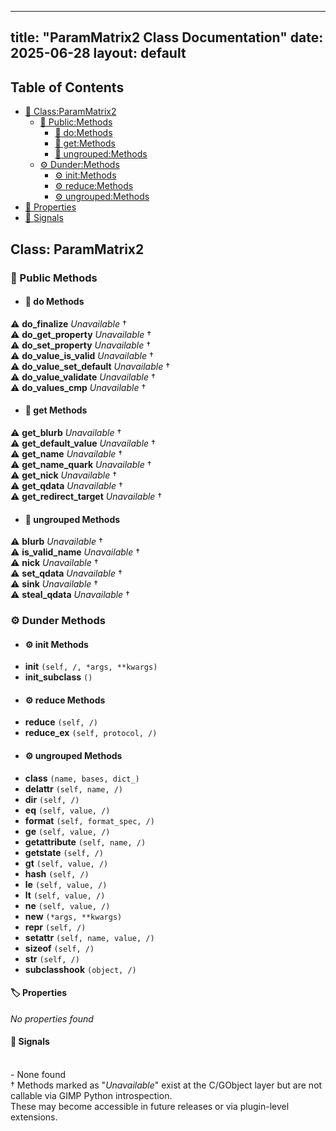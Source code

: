 <!-- Formatted by A³BS formatter.py -->
<!-- Generated by A³BS document.py -->
---
title: "ParamMatrix2 Class Documentation"
date: 2025-06-28
layout: default
---

## Table of Contents
- [🔧 Class:ParamMatrix2](#class-parammatrix2)
  - [ 🔹 Public:Methods](#public-methods)
    - [ 🔹 do:Methods](#do-methods)
    - [ 🔹 get:Methods](#get-methods)
    - [ 🔹 ungrouped:Methods](#ungrouped-methods)
  - [ ⚙ Dunder:Methods](#dunder-methods)
    - [ ⚙ init:Methods](#init-methods)
    - [ ⚙ reduce:Methods](#reduce-methods)
    - [ ⚙ ungrouped:Methods](#ungrouped-methods)
- [🔧 Properties](#properties-)
- [🔧 Signals](#signals-)
## Class: ParamMatrix2
### 🔹 Public Methods
<a name="public-methods"></a>
- #### 🔹 do Methods
<a name="do-methods"></a>
⚠️ **do_finalize** _Unavailable_ †<br>
⚠️ **do_get_property** _Unavailable_ †<br>
⚠️ **do_set_property** _Unavailable_ †<br>
⚠️ **do_value_is_valid** _Unavailable_ †<br>
⚠️ **do_value_set_default** _Unavailable_ †<br>
⚠️ **do_value_validate** _Unavailable_ †<br>
⚠️ **do_values_cmp** _Unavailable_ †<br>
- #### 🔹 get Methods
<a name="get-methods"></a>
⚠️ **get_blurb** _Unavailable_ †<br>
⚠️ **get_default_value** _Unavailable_ †<br>
⚠️ **get_name** _Unavailable_ †<br>
⚠️ **get_name_quark** _Unavailable_ †<br>
⚠️ **get_nick** _Unavailable_ †<br>
⚠️ **get_qdata** _Unavailable_ †<br>
⚠️ **get_redirect_target** _Unavailable_ †<br>
- #### 🔹 ungrouped Methods
<a name="ungrouped-methods"></a>
⚠️ **blurb** _Unavailable_ †<br>
⚠️ **is_valid_name** _Unavailable_ †<br>
⚠️ **nick** _Unavailable_ †<br>
⚠️ **set_qdata** _Unavailable_ †<br>
⚠️ **sink** _Unavailable_ †<br>
⚠️ **steal_qdata** _Unavailable_ †<br>
### ⚙ Dunder Methods
<a name="dunder-methods"></a>
- #### ⚙ init Methods
<a name="init-methods"></a>
  - **__init__** `(self, /, *args, **kwargs)`<br>
  - **__init_subclass__** `()`<br>
- #### ⚙ reduce Methods
<a name="reduce-methods"></a>
  - **__reduce__** `(self, /)`<br>
  - **__reduce_ex__** `(self, protocol, /)`<br>
- #### ⚙ ungrouped Methods
<a name="ungrouped-methods"></a>
  - **__class__** `(name, bases, dict_)`<br>
  - **__delattr__** `(self, name, /)`<br>
  - **__dir__** `(self, /)`<br>
  - **__eq__** `(self, value, /)`<br>
  - **__format__** `(self, format_spec, /)`<br>
  - **__ge__** `(self, value, /)`<br>
  - **__getattribute__** `(self, name, /)`<br>
  - **__getstate__** `(self, /)`<br>
  - **__gt__** `(self, value, /)`<br>
  - **__hash__** `(self, /)`<br>
  - **__le__** `(self, value, /)`<br>
  - **__lt__** `(self, value, /)`<br>
  - **__ne__** `(self, value, /)`<br>
  - **__new__** `(*args, **kwargs)`<br>
  - **__repr__** `(self, /)`<br>
  - **__setattr__** `(self, name, value, /)`<br>
  - **__sizeof__** `(self, /)`<br>
  - **__str__** `(self, /)`<br>
  - **__subclasshook__** `(object, /)`<br>
#### 🏷️ Properties
<a name="properties-"></a>
_No properties found_
<br>
#### 📣 Signals
<a name="signals-"></a>
<br>- None found
<br>† Methods marked as "_Unavailable_" exist at the C/GObject layer but are not callable via GIMP Python introspection.  
These may become accessible in future releases or via plugin-level extensions.